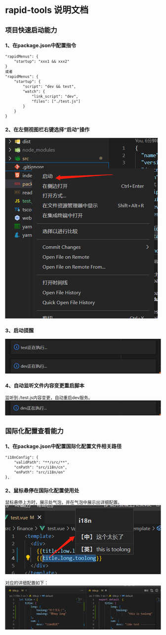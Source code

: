 # rapid-tools 说明文档

## 项目快速启动能力

### 1、在package.json中配置指令
```
"rapidMenus": {
    "startup": "xxx1 && xxx2"
}
或者
"rapidMenus": {
	"startup": {
        "script": "dev && test",
        "watch": {
            "link_script": "dev",
            "files": ["./test.js"]
        }
    }
}
```
### 2、在左侧视图栏右键选择“启动”操作
![image.png](images/shot_0.png)

### 3、启动提醒
![image.png](images/shot_1.png)

### 4、自动监听文件内容变更重启脚本
监听到./test.js内容变更，自动重启dev服务。
![image.png](images/shot_2.png)

## 国际化配置查看能力

### 1、在package.json中配置国际化配置文件相关路径
```
"i18nConfig": {
    "validPath": "**/src/**",
    "cnPath": "src/i18n/cn",
    "enPath": "src/i18n/en"
},
```

### 2、鼠标悬停在国际化配置使用处
鼠标悬停上方时，展示处气泡，并在气泡中展示出详细配置。
![image.png](images/i18n_0.png)

对应的详细配置如下：
![image.png](images/i18n_1.png)